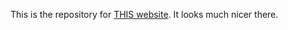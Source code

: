 This is the repository for [THIS website](https://mieth-robert.github.io/power_models_gurobi/intro.html). It looks much nicer there. 
